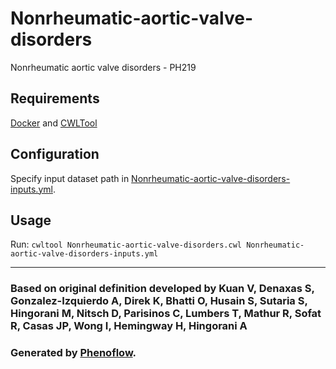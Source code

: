 # Nonrheumatic-aortic-valve-disorders

Nonrheumatic aortic valve disorders - PH219

## Requirements

[Docker](https://docs.docker.com/install/) and [CWLTool](https://github.com/common-workflow-language/cwltool#install)

## Configuration

Specify input dataset path in [Nonrheumatic-aortic-valve-disorders-inputs.yml](Nonrheumatic-aortic-valve-disorders-inputs.yml).

## Usage

Run: `cwltool Nonrheumatic-aortic-valve-disorders.cwl Nonrheumatic-aortic-valve-disorders-inputs.yml`

***

### Based on original definition developed by Kuan V, Denaxas S, Gonzalez-Izquierdo A, Direk K, Bhatti O, Husain S, Sutaria S, Hingorani M, Nitsch D, Parisinos C, Lumbers T, Mathur R, Sofat R, Casas JP, Wong I, Hemingway H, Hingorani A
### Generated by [Phenoflow](https://kclhi.org/phenoflow).
